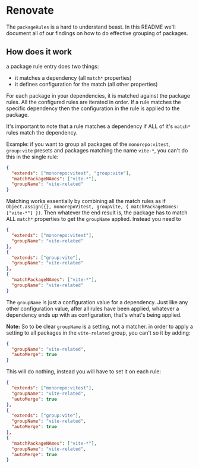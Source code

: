 # Renovate

The `packageRules` is a hard to understand beast. In this README we'll document all of our findings on how to do effective grouping of packages.

## How does it work

a package rule entry does two things:

- it matches a dependency (all `match*` properties)
- it defines configuration for the match (all other properties)

For each package in your dependencies, it is matched against the package rules. All the configured rules are iterated in order. If a rule matches the specific dependency then the configuration in the rule is applied to the package.

It's important to note that a rule matches a dependency if ALL of it's `match*` rules match the dependency.

Example: if you want to group all packages of the `monorepo:vitest`, `group:vite` presets and packages matching the name `vite-*`, you can't do this in the single rule:

```json
{
  "extends": ["monorepo:vitest", "group:vite"],
  "matchPackageNAmes": ["vite-*"],
  "groupName": "vite-related"
}
```

Matching works essentially by combining all the match rules as if `Object.assign({}, monorepoVitest, groupVite, { matchPackageNames: ["vite-*"] })`. Then whatever the end result is, the package has to match ALL `match*` properties to get the `groupName` applied. Instead you need to

```json
{
  "extends": ["monorepo:vitest"],
  "groupName": "vite-related"
},
{
  "extends": ["group:vite"],
  "groupName": "vite-related"
},
{
  "matchPackageNAmes": ["vite-*"],
  "groupName": "vite-related"
}
```

The `groupName` is just a configuration value for a dependency. Just like any other configuration value, after all rules have been applied, whatever a dependency ends up with as configuration, that's what's being applied.

**Note:** So to be clear `groupName` is a setting, not a matcher. in order to apply a setting to all packages in the `vite-related` group, you can't so it by adding:

```json
{
  "groupName": "vite-related",
  "autoMerge": true
}
```

This will do nothing, instead you will have to set it on each rule:

```json
{
  "extends": ["monorepo:vitest"],
  "groupName": "vite-related",
  "autoMerge": true
},
{
  "extends": ["group:vite"],
  "groupName": "vite-related",
  "autoMerge": true
},
{
  "matchPackageNAmes": ["vite-*"],
  "groupName": "vite-related",
  "autoMerge": true
}
```
